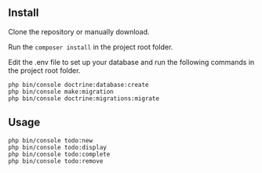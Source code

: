 ## Install

Clone the repository or manually download.

Run the `composer install` in the project root folder.

Edit the .env file to set up your database and run the following commands in the project root folder.

`php bin/console doctrine:database:create`  
`php bin/console make:migration`  
`php bin/console doctrine:migrations:migrate`

## Usage

`php bin/console todo:new`  
`php bin/console todo:display`  
`php bin/console todo:complete`  
`php bin/console todo:remove`
